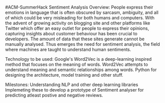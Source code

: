 #ACM-SummerHack
Sentiment Analysis
Overview: 
People express their emotions in language that is often obscured by sarcasm, ambiguity, and all of which could be very misleading for both humans and computers. With the advent of growing activity on blogging site and other platforms like Twitter which offer an easy outlet for people to express their opinions, capturing insights about customer behaviour has been crucial to developers. The amount of data that these sites generate cannot be manually analysed. Thus emerges the need for sentiment analysis, the field where machines are taught to understand human sentiments.

Technology to be used:
Google's Word2Vec is a deep-learning inspired method that focuses on the meaning of words. Word2Vec attempts to understand meaning and semantic relationships among words. Python for designing the architecture, model training and other stuff.

Milestones:
Understanding NLP and other deep learning libraries Implemeting these to develop a prototype of Sentiment analyser for predicting atleast postive and negative reviews.

